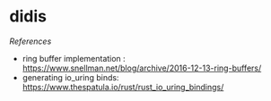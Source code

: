 # didis

*References*

- ring buffer implementation : https://www.snellman.net/blog/archive/2016-12-13-ring-buffers/
- generating io_uring binds: https://www.thespatula.io/rust/rust_io_uring_bindings/